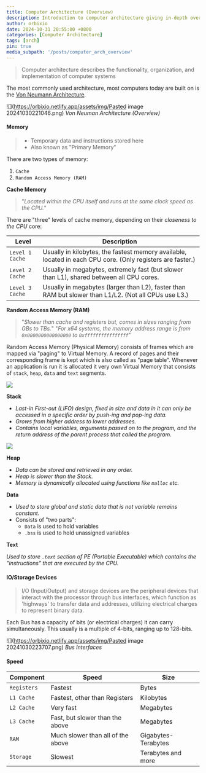 ```yaml
---
title: Computer Architecture (Overview)
description: Introduction to computer architecture giving in-depth overview of essential topics!
author: orbixio
date: 2024-10-31 20:55:00 +0800
categories: [Computer Architecture]
tags: [arch]
pin: true
media_subpath: '/posts/computer_arch_overview'
---
```


> Computer architecture describes the functionality, organization, and implementation of computer systems

The most commonly used architecture, most computers today are built on is the [Von Neumann Architecture](https://en.wikipedia.org/wiki/Von_Neumann_architecture).

![](https://orbixio.netlify.app/assets/img/Pasted image 20241030221046.png)
_Von Neuman Architecture (Overview)_

#### **Memory**

> - Temporary data and instructions stored here
> - Also known as "Primary Memory"

There are two types of memory:
1. `Cache` 
2. `Random Access Memory (RAM)`

**Cache Memory**

> "*Located within the CPU itself and runs at the same clock speed as the CPU.*"

There are "three" levels of cache memory, depending on their *closeness to the CPU* core:

| **Level**       | **Description**                                                                                            |
| --------------- | ---------------------------------------------------------------------------------------------------------- |
| `Level 1 Cache` | Usually in kilobytes, the fastest memory available, located in each CPU core. (Only registers are faster.) |
| `Level 2 Cache` | Usually in megabytes, extremely fast (but slower than L1), shared between all CPU cores.                   |
| `Level 3 Cache` | Usually in megabytes (larger than L2), faster than RAM but slower than L1/L2. (Not all CPUs use L3.)       |

**Random Access Memory (RAM)**

> "*Slower than cache and registers but, comes in sizes ranging from GBs to TBs.*"
> "*For x64 systems, the memory address range is from `0x0000000000000000` to `0xffffffffffffffff`*"

Random Access Memory (Physical Memory) consists of frames which are mapped via "paging" to Virtual Memory. A record of pages and their corresponding frame is kept which is also called as "page table". 
Whenever an application is run it is allocated it very own Virtual Memory that consists of `stack`, `heap`, `data` and `text` segments.

![](https://academy.hackthebox.com/storage/modules/85/memory_structure.jpg)


**Stack**

- *Last-in First-out (LIFO) design, fixed in size and data in it can only be accessed in a specific order by push-ing and pop-ing data.*
- *Grows from higher address to lower addresses.*
- *Contains local variables, arguments passed on to the program, and the return address of the parent process that called the program.*

![](https://tryhackme-images.s3.amazonaws.com/user-uploads/61306d87a330ed00419e22e7/room-content/aed105638dc28ee3524baeaba8925e12.png)

**Heap**

- *Data can be stored and retrieved in any order.* 
- *Heap is slower than the Stack.*
- *Memory is dynamically allocated using functions like `malloc` etc.*                                                                                              

**Data**

- *Used to store global and static data that is not variable remains constant.*
- Consists of "two parts": 
  - `Data` is used to hold variables
  - `.bss` is used to hold unassigned variables

**Text**

*Used to store `.text` section of PE (Portable Executable) which contains the "instructions" that are executed by the CPU.*

#### **IO/Storage Devices**

> I/O (Input/Output) and storage devices are the peripheral devices that interact with the processor through bus interfaces, which function as 'highways' to transfer data and addresses, utilizing electrical charges to represent binary data.

Each Bus has a capacity of bits (or electrical charges) it can carry simultaneously. This usually is a multiple of 4-bits, ranging up to 128-bits. 

![](https://orbixio.netlify.app/assets/img/Pasted image 20241030223707.png)
_Bus Interfaces_


#### **Speed**

| Component   | Speed                             | Size                |
| ----------- | --------------------------------- | ------------------- |
| `Registers` | Fastest                           | Bytes               |
| `L1 Cache`  | Fastest, other than Registers     | Kilobytes           |
| `L2 Cache`  | Very fast                         | Megabytes           |
| `L3 Cache`  | Fast, but slower than the above   | Megabytes           |
| `RAM`       | Much slower than all of the above | Gigabytes-Terabytes |
| `Storage`   | Slowest                           | Terabytes and more  |
